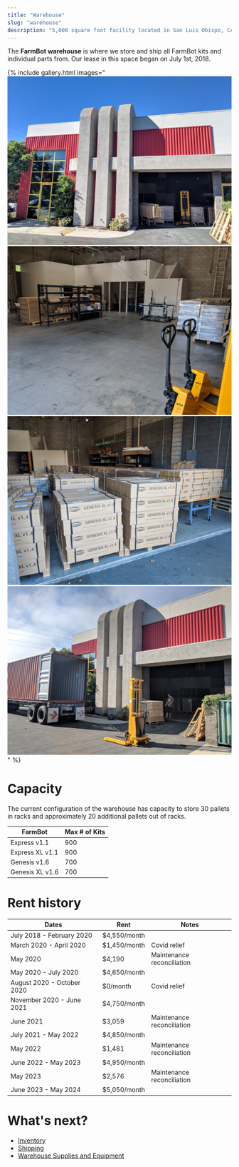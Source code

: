 ```yaml
---
title: "Warehouse"
slug: "warehouse"
description: "5,000 square foot facility located in San Luis Obispo, CA"
---
```


The **FarmBot warehouse** is where we store and ship all FarmBot kits and individual parts from. Our lease in this space began on July 1st, 2018.

{% include gallery.html images="
![warehouse](_images/warehouse.jpg)
![inside the warehouse when empty](_images/inside_the_warehouse_when_empty.jpg)
![inside the warehouse when full](_images/inside_the_warehouse_when_full.jpg)
![receiving goods](_images/receiving_goods.jpg)
" %}

# Capacity

The current configuration of the warehouse has capacity to store 30 pallets in racks and approximately 20 additional pallets out of racks.

|FarmBot          |Max # of Kits|
|-----------------|-------------|
|Express v1.1     |900          |
|Express XL v1.1  |900          |
|Genesis v1.6     |700          |
|Genesis XL v1.6  |700          |

# Rent history

|Dates                      |Rent         |Notes                      |
|---------------------------|-------------|---------------------------|
|July 2018 - February 2020  |$4,550/month |                           |
|March 2020 - April 2020    |$1,450/month |Covid relief               |
|May 2020                   |$4,190       |Maintenance reconciliation |
|May 2020 - July 2020       |$4,650/month |                           |
|August 2020 - October 2020 |$0/month     |Covid relief               |
|November 2020 - June 2021  |$4,750/month |                           |
|June 2021                  |$3,059       |Maintenance reconciliation |
|July 2021 - May 2022       |$4,850/month |                           |
|May 2022                   |$1,481       |Maintenance reconciliation |
|June 2022 - May 2023       |$4,950/month |                           |
|May 2023                   |$2,576       |Maintenance reconciliation |
|June 2023 - May 2024       |$5,050/month |                           |


# What's next?

 * [Inventory](warehouse/inventory.md)
 * [Shipping](warehouse/shipping.md)
 * [Warehouse Supplies and Equipment](warehouse/warehouse-supplies-and-equipment.md)
